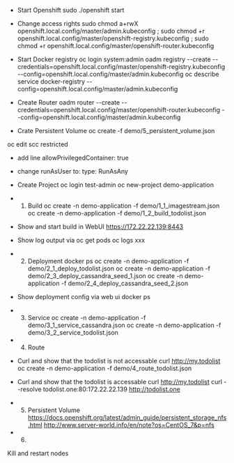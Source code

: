 - Start Openshift
sudo ./openshift start

- Change access rights
sudo chmod a+rwX openshift.local.config/master/admin.kubeconfig ; sudo chmod +r openshift.local.config/master/openshift-registry.kubeconfig ; sudo chmod +r openshift.local.config/master/openshift-router.kubeconfig

- Start Docker registry
oc login
system:admin
oadm registry --create --credentials=openshift.local.config/master/openshift-registry.kubeconfig --config=openshift.local.config/master/admin.kubeconfig
oc describe service docker-registry --config=openshift.local.config/master/admin.kubeconfig

- Create Router
oadm router --create --credentials=openshift.local.config/master/openshift-router.kubeconfig --config=openshift.local.config/master/admin.kubeconfig

- Crate Persistent Volume
oc create -f demo/5_persistent_volume.json

oc edit scc restricted
- add line
allowPrivilegedContainer: true
- change runAsUser to:
type: RunAsAny

- Create Project
oc login
test-admin
oc new-project demo-application

- 1) Build
oc create -n demo-application -f demo/1_1_imagestream.json
oc create -n demo-application -f demo/1_2_build_todolist.json
- Show and start build in WebUI
﻿https://172.22.22.139:8443
- Show log output via
oc get pods
oc logs xxx

- 2) Deployment
docker ps
oc create -n demo-application -f demo/2_1_deploy_todolist.json
oc create -n demo-application -f demo/2_3_deploy_cassandra_seed_1.json
oc create -n demo-application -f demo/2_4_deploy_cassandra_seed_2.json
- Show deployment config via web ui
docker ps

- 3) Service
oc create -n demo-application -f demo/3_1_service_cassandra.json
oc create -n demo-application -f demo/3_2_service_todolist.json

- 4) Route
- Curl and show that the todolist is not accessable
curl http://my.todolist
oc create -n demo-application -f demo/4_route_todolist.json
- Curl and show that the todolist is accessable
curl http://my.todolist
curl --resolve todolist.one:80:172.22.22.139 http://todolist.one

- 5) Persistent Volume
https://docs.openshift.org/latest/admin_guide/persistent_storage_nfs.html
http://www.server-world.info/en/note?os=CentOS_7&p=nfs

- 6)
Kill and restart nodes